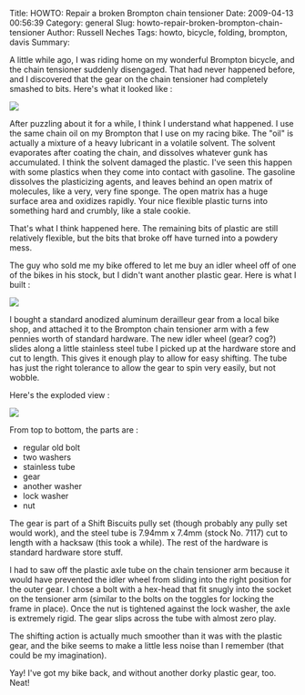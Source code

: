 Title: HOWTO: Repair a broken Brompton chain tensioner
Date: 2009-04-13 00:56:39
Category: general
Slug: howto-repair-broken-brompton-chain-tensioner
Author: Russell Neches
Tags: howto, bicycle, folding, brompton, davis
Summary: 


A little while ago, I was riding home on my wonderful Brompton bicycle,
and the chain tensioner suddenly disengaged. That had never happened
before, and I discovered that the gear on the chain tensioner had
completely smashed to bits. Here's what it looked like :

![](http://vort.org/media/images/brompton_busted_idler.jpg)

After puzzling about it for a while, I think I understand what happened.
I use the same chain oil on my Brompton that I use on my racing bike.
The "oil" is actually a mixture of a heavy lubricant in a volatile
solvent. The solvent evaporates after coating the chain, and dissolves
whatever gunk has accumulated. I think the solvent damaged the plastic.
I've seen this happen with some plastics when they come into contact
with gasoline. The gasoline dissolves the plasticizing agents, and
leaves behind an open matrix of molecules, like a very, very fine
sponge. The open matrix has a huge surface area and oxidizes rapidly.
Your nice flexible plastic turns into something hard and crumbly, like a
stale cookie.

That's what I think happened here. The remaining bits of plastic are
still relatively flexible, but the bits that broke off have turned into
a powdery mess.

The guy who sold me my bike offered to let me buy an idler wheel off of
one of the bikes in his stock, but I didn't want another plastic gear.
Here is what I built :

![](http://vort.org/media/images/brompton_tensioner_2.jpg)

I bought a standard anodized aluminum derailleur gear from a local bike
shop, and attached it to the Brompton chain tensioner arm with a few
pennies worth of standard hardware. The new idler wheel (gear? cog?)
slides along a little stainless steel tube I picked up at the hardware
store and cut to length. This gives it enough play to allow for easy
shifting. The tube has just the right tolerance to allow the gear to
spin very easily, but not wobble.

Here's the exploded view :

![](http://vort.org/media/images/brompton_tensioner_exploded.jpg)

From top to bottom, the parts are :

-   regular old bolt
-   two washers
-   stainless tube
-   gear
-   another washer
-   lock washer
-   nut

The gear is part of a Shift Biscuits pully set (though probably any
pully set would work), and the steel tube is 7.94mm x 7.4mm (stock No.
7117) cut to length with a hacksaw (this took a while). The rest of the
hardware is standard hardware store stuff.

I had to saw off the plastic axle tube on the chain tensioner arm
because it would have prevented the idler wheel from sliding into the
right position for the outer gear. I chose a bolt with a hex-head that
fit snugly into the socket on the tensioner arm (similar to the bolts on
the toggles for locking the frame in place). Once the nut is tightened
against the lock washer, the axle is extremely rigid. The gear slips
across the tube with almost zero play.

The shifting action is actually much smoother than it was with the
plastic gear, and the bike seems to make a little less noise than I
remember (that could be my imagination).

Yay! I've got my bike back, and without another dorky plastic gear, too.
Neat!
